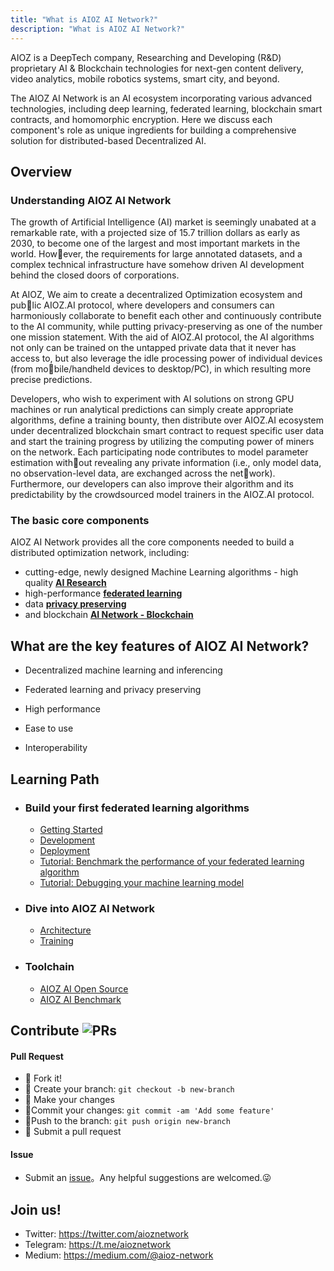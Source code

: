 ```yaml
---
title: "What is AIOZ AI Network?"
description: "What is AIOZ AI Network?"
---
```


AIOZ is a DeepTech company, Researching and Developing (R&D) proprietary AI & Blockchain technologies for next-gen content delivery, video analytics, mobile robotics systems, smart city, and beyond.

The AIOZ AI Network is an AI ecosystem incorporating various advanced technologies, including deep learning, federated learning, blockchain smart contracts, and homomorphic encryption. Here we discuss each component's role as unique ingredients for building a comprehensive solution for distributed-based Decentralized AI.

## Overview

### Understanding AIOZ AI Network
The growth of Artificial Intelligence (AI) market is seemingly unabated at a remarkable rate, with a projected size of 15.7 trillion dollars as early as 2030, to become one of the largest and most important markets in the world. However, the requirements for large annotated datasets, and a complex technical infrastructure have somehow driven AI development behind the closed doors of corporations.

At AIOZ, We aim to create a decentralized Optimization ecosystem and public AIOZ.AI protocol, where developers and consumers can harmoniously collaborate to benefit each other and continuously contribute to the AI community, while putting privacy-preserving as one of the number one mission statement. With the aid of AIOZ.AI protocol, the AI algorithms not only can be trained on the untapped private data that it never has access to, but also leverage the idle processing power of individual devices (from mobile/handheld devices to desktop/PC), in which resulting more precise predictions.

Developers, who wish to experiment with AI solutions on strong GPU machines or run analytical predictions can simply create appropriate algorithms, define a training bounty, then distribute over AIOZ.AI ecosystem under decentralized blockchain smart contract to request specific user data and start the training progress by utilizing the computing power of miners on the network. Each participating node contributes to model parameter estimation without revealing any private information (i.e., only model data, no observation-level data, are exchanged across the network). Furthermore, our developers can also improve their algorithm and its predictability by the crowdsourced model trainers in the AIOZ.AI protocol.

### The basic core components

AIOZ AI Network provides all the core components needed to build a distributed optimization network, including:
 * cutting-edge, newly designed Machine Learning algorithms - high quality [**AI Research**][ai-research]
 * high-performance [**federated learning**][federated-learning]
 * data [**privacy preserving**][privacy-preserving]
 * and blockchain [**AI Network - Blockchain**][ai-blockchain]

## What are the key features of AIOZ AI Network?

* Decentralized machine learning and inferencing

* Federated learning and privacy preserving

* High performance

* Ease to use

* Interoperability

## Learning Path


<ul class="connected-list">
<li>

### Build your first federated learning algorithms
* [Getting Started][getting-started]
* [Development][develop]
* [Deployment][deploy]
* [Tutorial: Benchmark the performance of your federated learning algorithm][benchmark-fl]
* [Tutorial: Debugging your machine learning model][debugging-ml]

</li>

<li>

### Dive into AIOZ AI Network
* [Architecture][arch]
* [Training][federated-learning]

</li>
<li>

### Toolchain
* [AIOZ AI Open Source](https://github.com/aioz-ai)
* [AIOZ AI Benchmark][benchmark-fl]

</li>
</ul>

## Contribute ![PRs](https://img.shields.io/badge/PRs-welcome-brightgreen.svg)

#### Pull Request

- :fork_and_knife:  Fork it!
- :twisted_rightwards_arrows:  Create your branch: `git checkout -b new-branch`
- :wrench:  Make your changes
- :memo:Commit your changes:   `git commit -am 'Add some feature'`
- :rocket:Push to the branch:   `git push origin new-branch`
- :tada:  Submit a pull request

#### Issue

- Submit an [issue][air-blogs-cms-issue]。Any helpful suggestions are welcomed.:stuck_out_tongue_winking_eye:

## Join us!

- Twitter: https://twitter.com/aioznetwork
- Telegram: https://t.me/aioznetwork
- Medium: https://medium.com/@aioz-network

[aioz-ai]: https://ai.aioz.io
[air-blogs-cms]: https://github.com/aioz-ai/air-blogs-cms
[air-blogs-cms-issue]: https://github.com/aioz-ai/air-blogs-cms/issues
[ai-research]: ../advanced/core/ai-research.md
[federated-learning]: ../advanced/core/federated-learning.md
[privacy-preserving]: ../advanced/core/privacy-preserving.md
[ai-blockchain]: ../advanced/core/ai-blockchain.md
[benchmark-fl]: ../tutorials/benchmark-federated-learning.md
[debugging-ml]: ../tutorials/ml-debugging.md

[concepts]: ../about/concepts.md

[getting-started]: ../setup/getting-started.md
[config]: ../setup/config.md
[develop]: ../setup/develop.md
[deploy]: ../setup/deploy.md

[arch]: ../advanced/core/architecture.md
